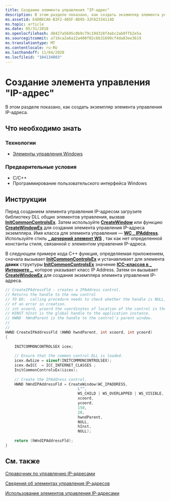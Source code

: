 ```yaml
---
title: Создание элемента управления "IP-адрес"
description: В этом разделе показано, как создать экземпляр элемента управления IP-адреса.
ms.assetid: E4DBECA6-B3F2-405F-8D95-32FA2334114D
ms.topic: article
ms.date: 05/31/2018
ms.openlocfilehash: d8427a5695c0b9c79c19d328f4abc2ab0ffb2e5a
ms.sourcegitcommit: a716ca2a6a22a400f02c6b31699cf4da83ee3619
ms.translationtype: MT
ms.contentlocale: ru-RU
ms.lasthandoff: 11/04/2020
ms.locfileid: "104134803"
---
```

# <a name="how-to-create-an-ip-address-control"></a>Создание элемента управления "IP-адрес"

В этом разделе показано, как создать экземпляр элемента управления IP-адреса.

## <a name="what-you-need-to-know"></a>Что необходимо знать

### <a name="technologies"></a>Технологии

-   [Элементы управления Windows](window-controls.md)

### <a name="prerequisites"></a>Предварительные условия

-   C/C++
-   Программирование пользовательского интерфейса Windows

## <a name="instructions"></a>Инструкции


Перед созданием элемента управления IP-адресом загрузите библиотеку DLL общих элементов управления, вызвав [**InitCommonControlsEx**](/windows/desktop/api/Commctrl/nf-commctrl-initcommoncontrolsex). Затем используйте [**CreateWindow**](/windows/desktop/api/winuser/nf-winuser-createwindowa) или функцию [**CreateWindowEx**](/windows/desktop/api/winuser/nf-winuser-createwindowexa) для создания элемента управления IP-адреса экземпляра. Имя класса для элемента управления — [**WC \_ IPAddress**](common-control-window-classes.md). Используйте стиль [**\_ дочерний элемент WS**](/windows/desktop/winmsg/window-styles) , так как нет определенной константы стиля, связанной с элементом управления IP-адреса.

В следующем примере кода C++ функция, определяемая приложением, сначала вызывает [**InitCommonControlsEx**](/windows/desktop/api/Commctrl/nf-commctrl-initcommoncontrolsex) и устанавливает для элемента **двикк** структуры [**InitCommonControlsEx**](/windows/win32/api/commctrl/ns-commctrl-initcommoncontrolsex) значение [**ICC-классов в \_ Интернете \_**](/windows/win32/api/commctrl/ns-commctrl-initcommoncontrolsex), которое указывает класс IP Address. Затем он вызывает [**CreateWindowEx**](/windows/desktop/api/winuser/nf-winuser-createwindowexa) для создания экземпляра элемента управления IP-адреса.


```C++
// CreateIPAdressFld - creates a IPAddress control.
// Returns the handle to the new control
// TO DO:  calling procedure needs to check whether the handle is NULL, in case 
// of an error in creation.
// int xcoord, ycoord the coordinates of location of the control in the parent window
// HINST hInst is the global handle to the application instance.
// HWND  hWndParent is the handle to the control's parent window. 
//
//
HWND CreateIPAddressFld (HWND hwndParent, int xcoord, int ycoord) 
{     
     
    INITCOMMONCONTROLSEX icex;
    
    // Ensure that the common control DLL is loaded. 
    icex.dwSize = sizeof(INITCOMMONCONTROLSEX);
    icex.dwICC  = ICC_INTERNET_CLASSES ;
    InitCommonControlsEx(&icex); 
    
    // Create the IPAddress control.        
    HWND hWndIPAddressFld = CreateWindow(WC_IPADDRESS, 
                                L"", 
                                WS_CHILD | WS_OVERLAPPED | WS_VISIBLE, 
                                xcoord, 
                                ycoord,
                                150, 
                                20,  
                                hwndParent, 
                                NULL, 
                                hInst, 
                                NULL); 
                                
    return (hWndIPAddressFld);
}
```



## <a name="related-topics"></a>См. также

<dl> <dt>

[Справочник по управлению IP-адресами](bumper-ip-address-control-ip-address-control-reference.md)
</dt> <dt>

[Сведения об элементах управления IP-адресов](ip-address-controls.md)
</dt> <dt>

[Использование элементов управления IP-адресами](using-ip-address-controls.md)
</dt> </dl>

 

 